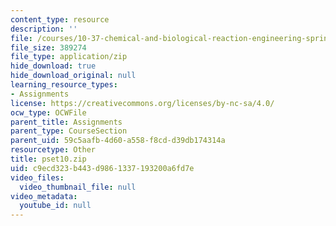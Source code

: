 ```yaml
---
content_type: resource
description: ''
file: /courses/10-37-chemical-and-biological-reaction-engineering-spring-2007/c9ecd323b443d9861337193200a6fd7e_pset10.zip
file_size: 389274
file_type: application/zip
hide_download: true
hide_download_original: null
learning_resource_types:
- Assignments
license: https://creativecommons.org/licenses/by-nc-sa/4.0/
ocw_type: OCWFile
parent_title: Assignments
parent_type: CourseSection
parent_uid: 59c5aafb-4d60-a558-f8cd-d39db174314a
resourcetype: Other
title: pset10.zip
uid: c9ecd323-b443-d986-1337-193200a6fd7e
video_files:
  video_thumbnail_file: null
video_metadata:
  youtube_id: null
---
```

